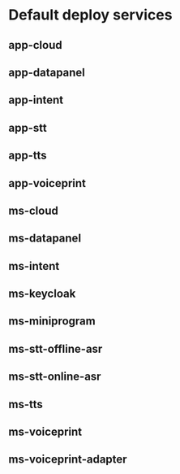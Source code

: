 # Default deploy services
## app-cloud
## app-datapanel
## app-intent
## app-stt
## app-tts
## app-voiceprint
## ms-cloud
## ms-datapanel
## ms-intent
## ms-keycloak
## ms-miniprogram
## ms-stt-offline-asr
## ms-stt-online-asr
## ms-tts
## ms-voiceprint
## ms-voiceprint-adapter